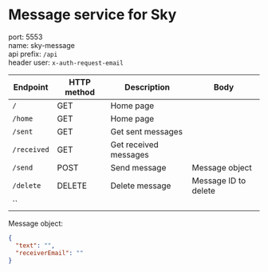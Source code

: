 # Message service for Sky

port: 5553  
name: sky-message  
api prefix: `/api`  
header user: `x-auth-request-email`

| Endpoint    | HTTP method | Description           | Body                 | 
|-------------|-------------|-----------------------|----------------------|
| `/`         | GET         | Home page             |                      | 
| `/home`     | GET         | Home page             |                      | 
| `/sent`     | GET         | Get sent messages     |                      | 
| `/received` | GET         | Get received messages |                      | 
| `/send`     | POST        | Send message          | Message object       | 
| `/delete`   | DELETE      | Delete message        | Message ID to delete | 
| ``          |             |                       |                      | 

Message object:

```json
{
  "text": "",
  "receiverEmail": ""
}
```


